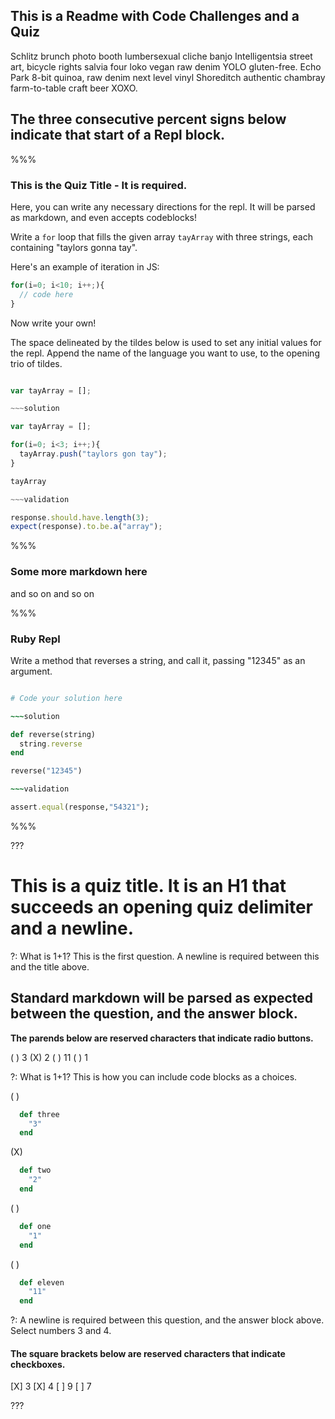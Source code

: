 ## This is a Readme with Code Challenges and a Quiz

Schlitz brunch photo booth lumbersexual cliche banjo Intelligentsia street art, bicycle rights salvia four loko vegan raw denim YOLO gluten-free. Echo Park 8-bit quinoa, raw denim next level vinyl Shoreditch authentic chambray farm-to-table craft beer XOXO.

## The three consecutive percent signs below indicate that start of a Repl block.

%%%

### This is the Quiz Title - It is required.

Here, you can write any necessary directions for the repl.  It will be parsed as markdown, and even accepts codeblocks!

Write a `for` loop that fills the given array `tayArray` with three strings, each containing "taylors gonna tay".

Here's an example of iteration in JS:

```js
for(i=0; i<10; i++;){
  // code here
}
```

Now write your own!

The space delineated by the tildes below is used to set any initial values for the repl.  Append the name of the language you want to use, to the opening trio of tildes.

~~~javascript

var tayArray = [];

~~~solution

var tayArray = [];

for(i=0; i<3; i++;){
  tayArray.push("taylors gon tay");
}

tayArray

~~~validation

response.should.have.length(3);
expect(response).to.be.a("array");

~~~

%%%

### Some more markdown here

and so on and so on

%%%

### Ruby Repl

Write a method that reverses a string, and call it, passing "12345" as an argument.

~~~ruby

# Code your solution here

~~~solution

def reverse(string)
  string.reverse
end

reverse("12345")

~~~validation

assert.equal(response,"54321");

~~~

%%%

???

# This is a quiz title.  It is an H1 that succeeds an opening quiz delimiter and a newline.

?: What is 1+1?  This is the first question.  A newline is required between this and the title above.

## Standard markdown will be parsed as expected between the question, and the answer block.

__The parends below are reserved characters that indicate radio buttons.__

( ) 3
(X) 2
( ) 11
( ) 1

?: What is 1+1?  This is how you can include code blocks as a choices.

( )
```ruby
  def three
    "3"
  end
```
(X)
```ruby
  def two
    "2"
  end
```
( )
```ruby
  def one
    "1"
  end
```
( )
```ruby
  def eleven
    "11"
  end
```

?: A newline is required between this question, and the answer block above.  Select numbers 3 and 4.

#### The square brackets below are reserved characters that indicate checkboxes.

[X] 3
[X] 4
[ ] 9
[ ] 7

???
